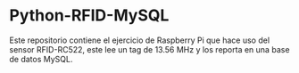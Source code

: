 # Python-RFID-MySQL
Este repositorio contiene el ejercicio de Raspberry Pi que hace uso del sensor RFID-RC522, este lee un tag de 13.56 MHz y los reporta en una base de datos MySQL.
